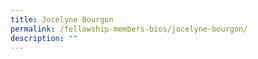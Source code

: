 ```yaml
---
title: Jocelyne Bourgon
permalink: /fellowship-members-bios/jocelyne-bourgon/
description: ""
---
```


